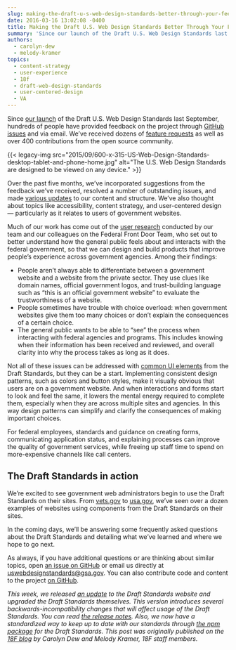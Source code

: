 ```yaml
---
slug: making-the-draft-u-s-web-design-standards-better-through-your-feedback
date: 2016-03-16 13:02:08 -0400
title: Making the Draft U.S. Web Design Standards Better Through Your Feedback
summary: 'Since our launch of the Draft U.S. Web Design Standards last September, hundreds of people have provided feedback on the project through GitHub issues and via email. We’ve received dozens of feature requests as well as over 400 contributions from the open source community.'
authors:
  - carolyn-dew
  - melody-kramer
topics:
  - content-strategy
  - user-experience
  - 18f
  - draft-web-design-standards
  - user-centered-design
  - VA
---
```


Since [our launch](https://18f.gsa.gov/2015/09/28/web-design-standards/) of the Draft U.S. Web Design Standards last September, hundreds of people have provided feedback on the project through [GitHub issues](https://github.com/18F/web-design-standards/issues) and via email. We’ve received dozens of [feature requests](https://github.com/18F/web-design-standards/issues?q=is%3Aopen+is%3Aissue+label%3A%22feature+request%22) as well as over 400 contributions from the open source community.

{{< legacy-img src="2015/09/600-x-315-US-Web-Design-Standards-desktop-tablet-and-phone-home.jpg" alt="The U.S. Web Design Standards are designed to be viewed on any device." >}}

Over the past five months, we’ve incorporated suggestions from the feedback we’ve received, resolved a number of outstanding issues, and made [various updates](https://github.com/18F/web-design-standards/releases/tag/v0.8.3) to our content and structure. We’ve also thought about topics like accessibility, content strategy, and user-centered design — particularly as it relates to users of government websites.

Much of our work has come out of the [user research](https://github.com/18F/web-design-standards/releases/tag/v0.8.3) conducted by our team and our colleagues on the Federal Front Door Team, who set out to better understand how the general public feels about and interacts with the federal government, so that we can design and build products that improve people’s experience across government agencies. Among their findings:

  * People aren’t always able to differentiate between a government website and a website from the private sector. They use clues like domain names, official government logos, and trust-building language such as “this is an official government website” to evaluate the trustworthiness of a website.
  * People sometimes have trouble with choice overload: when government websites give them too many choices or don’t explain the consequences of a certain choice.
  * The general public wants to be able to “see” the process when interacting with federal agencies and programs. This includes knowing when their information has been received and reviewed, and overall clarity into why the process takes as long as it does.

Not all of these issues can be addressed with [common UI elements](https://playbook.cio.gov/designstandards/) from the Draft Standards, but they can be a start. Implementing consistent design patterns, such as colors and button styles, make it visually obvious that users are on a government website. And when interactions and forms start to look and feel the same, it lowers the mental energy required to complete them, especially when they are across multiple sites and agencies. In this way design patterns can simplify and clarify the consequences of making important choices.

For federal employees, standards and guidance on creating forms, communicating application status, and explaining processes can improve the quality of government services, while freeing up staff time to spend on more-expensive channels like call centers.

## The Draft Standards in action

We’re excited to see government web administrators begin to use the Draft Standards on their sites. From [vets.gov](https://www.vets.gov/) to [usa.gov](https://www.usa.gov/), we’ve seen over a dozen examples of websites using components from the Draft Standards on their sites.

In the coming days, we’ll be answering some frequently asked questions about the Draft Standards and detailing what we’ve learned and where we hope to go next.

As always, if you have additional questions or are thinking about similar topics, open [an issue on GitHub](https://github.com/18F/web-design-standards/issues) or email us directly at <uswebdesignstandards@gsa.gov>. You can also contribute code and content to the project [on GitHub](https://github.com/18F/web-design-standards).

_This week, we released [an update](https://github.com/18F/web-design-standards/releases/tag/v0.9.0) to the Draft Standards website and upgraded the Draft Standards themselves. This version introduces several backwards-incompatibility changes that will affect usage of the Draft Standards. You can read [the release notes](https://github.com/18F/web-design-standards/releases/tag/v0.9.0). Also, we now have a standardized way to keep up to date with our standards through [the npm package](https://www.npmjs.com/package/uswds) for the Draft Standards._
_This post was originally published on the [18F blog](https://18f.gsa.gov/blog/) by Carolyn Dew and Melody Kramer, 18F staff members._
